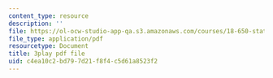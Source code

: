 ```yaml
---
content_type: resource
description: ''
file: https://ol-ocw-studio-app-qa.s3.amazonaws.com/courses/18-650-statistics-for-applications-fall-2016/c4ea10c2bd797d21f8f4c5d61a8523f2_rLlZpnT02ZU.pdf
file_type: application/pdf
resourcetype: Document
title: 3play pdf file
uid: c4ea10c2-bd79-7d21-f8f4-c5d61a8523f2
---
```


